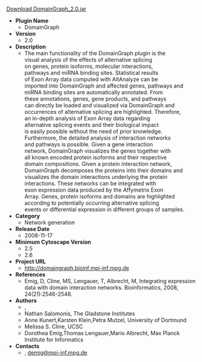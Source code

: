 <a href="DomainGraph_2.0.jar">Download DomainGraph_2.0.jar</a>

* __Plugin Name__
  * DomainGraph
* __Version__
  * 2.0
* __Description__
  * The main functionality of the DomainGraph plugin is the<br>visual analysis of the effects of alternative splicing<br>on genes, protein isoforms, molecular interactions,<br>pathways and miRNA binding sites. Statistical results<br>of Exon Array data computed with AltAnalyze can be<br>imported into DomainGraph and affected genes, pathways and<br>miRNA binding sites are automatically annotated. From<br>these annotations, genes, gene products, and pathways<br>can directly be loaded and visualized via DomainGraph and<br>occurrences of alternative splicing are highlighted. Therefore,<br> an in-depth analysis of Exon Array data regarding<br>alternative splicing events and their biological impact<br>is easily possible without the need of prior knowledge.<br>Furthermore, the detailed analysis of interaction networks<br>and pathways is possible. Given a gene interaction<br>network, DomainGraph visualizes the genes together with<br>all known encoded protein isoforms and their respective<br>domain compositions. Given a protein interaction network,<br>DomainGraph decomposes the proteins into their domains and<br>visualizes the domain interactions underlying the protein<br>interactions. These networks can be integrated with<br>exon expression data produced by the Affymetrix Exon<br>Array. Genes, protein isoforms and domains are highlighted<br>according to potentially occurring alternative splicing<br>events or differential expression in different groups of samples.
* __Category__
  * Network generation
* __Release Date__
  * 2008-11-17
* __Minimum Cytoscape Version__
  * 2.5
  * 2.6
* __Project URL__
  * http://domaingraph.bioinf.mpi-inf.mpg.de
* __References__
  * Emig, D, Cline, MS, Lengauer, T, Albrecht, M, Integrating expression data with domain interaction networks. Bioinformatics, 2008, 24(21):2546-2548.
* __Authors__
  * , 
  * Nathan Salomonis, The Gladstone Institutes
  * Anne Kunert,Karsten Klein,Petra Mutzel, University of Dortmund
  * Melissa S. Cline, UCSC
  * Dorothea Emig,Thomas Lengauer,Mario Albrecht, Max Planck Institute for Informatics
* __Contacts__
  * , demig@mpi-inf.mpg.de
